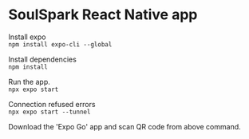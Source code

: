 # SoulSpark React Native app

Install expo \
`npm install expo-cli --global`

Install dependencies \
`npm install`

Run the app. \
`npx expo start`

Connection refused errors \
`npx expo start --tunnel`

Download the 'Expo Go' app and scan QR code from above command.
